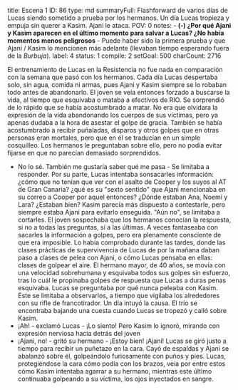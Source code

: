 title:          Escena 1
ID:             86
type:           md
summaryFull:    Flashforward de varios días de Lucas siendo sometido a prueba por los hermanos. Un día Lucas tropieza y empuja sin querer a Kasim. Ajani le ataca.
POV:            0
notes:          - **(-) ¿Por qué Ajani y Kasim aparecen en el último momento para salvar a Lucas? ¿No había momentos menos peligrosos**
                - Puede haber sido la primera prueba y que Ajani / Kasim lo mencionen más adelante (llevaban tiempo esperando fuera de la *Burbuja*).
label:          4
status:         1
compile:        2
setGoal:        500
charCount:      2716


El entrenamiento de Lucas en la Resistencia no fue nada en comparación con la semana que pasó con los hermanos.
Cada día Lucas despertaba solo, sin agua, comida ni armas, pues Ajani y Kasim siempre se lo robaban todo antes de abandonarlo. El joven se veía entonces forzado a buscarse la vida, al tiempo que esquivaba o mataba a efectivos de RIO.
Se sorprendió de lo rápido que se había acostumbrado a matar. No era que olvidara la expresión de la vida abandonando los cuerpos de sus víctimas, pero ya apenas dudaba a la hora de asestar el golpe de gracia.
También se había acostumbrado a recibir puñaladas, disparos y otros golpes que en otras personas eran mortales, pero que en él se traducían en un simple cosquilleo. Los hermanos le preguntaban sobre ello, pero no podía evitar fijarse en que no parecían demasiado sorprendidos.
- No lo sé. También me gustaría saber qué me pasa - Se limitaba a responder.
Por su parte, Lucas intentaba sonsacarles información: ¿cómo que no tenían que ver con el asalto de Cooper y los suyos al AT de Gran Canaria? ¿qué es su "sexto sentido" que Ajani mencionaba en su correo a Cooper por aquel entonces? ¿Dónde estaban Ana, Noemí y Lara? ¿Estaban bien?
Kasim parecía más dispuesto a contestarle, pero siempre estaba Ajani para evitarlo enseguida.
"Aún no", se limitaba a cortarles.
El joven sospechaba que los hermanos conocían la respuesta, si no a todas las preguntas, sí a las últimas. A veces fantaseaba con sacarles la información a golpes, pero era plenamente consciente de que era imposible.
Lo había comprobado durante las tardes, donde las clases prácticas de supervivencia de Lucas de por la mañana daban paso a clases de pelea con Ajani, o cómo Lucas pensaba en ellas: clases de golpear el aire.
El hermano mayor, de 40 años, se movía con una velocidad sobrehumana y esquivaba todos sus golpes sin esfuerzo, tras lo cuál le propinaba golpes de respuesta que Lucas a duras penas esquivaba.
Lucas se preguntaba por qué nunca peleaba con Kasim. Este se limitaba a observarlos, a  tiempo que vigilaba los alrededores con su rifle de francotirador.
Un día intuyó la causa.
El trío se encontraba bajando una cuesta cuando Lucas se tropezó y calló sobre Kasim.
- ¡Ah! - exclamó Lucas - ¡Lo siento!
Pero Kasim lo ignoró, mirando con expresión nerviosa hacia detrás del joven
- ¡Ajani, no! - gritó su hermano - ¡Estoy bien! ¡Ajani!
Lucas se giró justo a tiempo para recibir un puñetazo en la cara. Cayó de espaldas y Ajani se abalanzó sobre él, golpeándolo furiosamente con puños y pies.
Lucas, protegiéndose la cara cómo podía con los brazos, veía por entre estos cómo Kasim intentaba agarrar a su hermano, mientras este último continuaba golpeando a su víctima, los ojos inyectados en sangre.